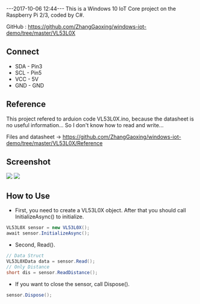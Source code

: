 ---2017-10-06 12:44---
This is a Windows 10 IoT Core project on the Raspberry Pi 2/3, coded by C#.

GitHub : https://github.com/ZhangGaoxing/windows-iot-demo/tree/master/VL53L0X

## Connect
* SDA - Pin3
* SCL - Pin5
* VCC - 5V
* GND - GND

## Reference
This project refered to arduion code VL53L0X.ino, because the datasheet is no useful information... So I don't know how to read and write...

Files and datasheet ->  https://github.com/ZhangGaoxing/windows-iot-demo/tree/master/VL53L0X/Reference

## Screenshot
![](https://raw.githubusercontent.com/ZhangGaoxing/windows-iot-demo/master/VL53L0X/Reference/Img1.png)
![](https://raw.githubusercontent.com/ZhangGaoxing/windows-iot-demo/master/VL53L0X/Reference/Img2.png)

## How to Use
* First, you need to create a VL53L0X object. After that you should call InitializeAsync() to initialize.
```C#
VL53L0X sensor = new VL53L0X();
await sensor.InitializeAsync();
```
* Second, Read().
```C#
// Data Struct
VL53L0XData data = sensor.Read();
// Only Distance
short dis = sensor.ReadDistance();
```
* If you want to close the sensor, call Dispose().
```C#
sensor.Dispose();
```